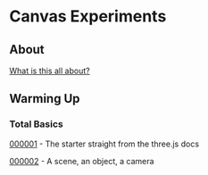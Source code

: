 # Canvas Experiments

## About

[What is this all about?](./about.md)

## Warming Up

### Total Basics

[000001](./sketches/001/000001/) - The starter straight from the three.js docs
 
[000002](./sketches/001/000002/) - A scene, an object, a camera
